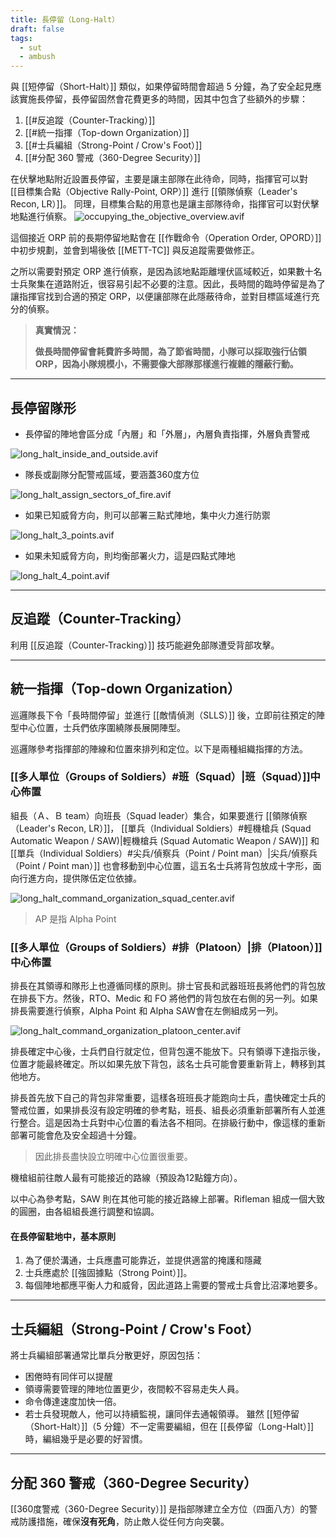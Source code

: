 ```yaml
---
title: 長停留（Long-Halt）
draft: false
tags:
  - sut
  - ambush
---
```

與 [[短停留（Short-Halt）]] 類似，如果停留時間會超過 5 分鐘，為了安全起見應該實施長停留，長停留固然會花費更多的時間，因其中包含了些額外的步驟：
1. [[#反追蹤（Counter-Tracking）]]
2. [[#統一指揮（Top-down Organization）]]
3. [[#士兵編組（Strong-Point / Crow's Foot）]]
4. [[#分配 360 警戒（360-Degree Security）]]

在伏擊地點附近設置長停留，主要是讓主部隊在此待命，同時，指揮官可以對 [[目標集合點（Objective Rally-Point, ORP）]] 進行 [[領隊偵察（Leader's Recon, LR）]]。
同理，目標集合點的用意也是讓主部隊待命，指揮官可以對伏擊地點進行偵察。
![occupying_the_objective_overview.avif](occupying_the_objective_overview.avif)

這個接近 ORP 前的長期停留地點會在 [[作戰命令（Operation Order, OPORD）]] 中初步規劃，並會到場後依 [[METT-TC]] 與反追蹤需要做修正。

之所以需要對預定 ORP 進行偵察，是因為該地點距離埋伏區域較近，如果數十名士兵聚集在道路附近，很容易引起不必要的注意。因此，長時間的臨時停留是為了讓指揮官找到合適的預定 ORP，以便讓部隊在此隱蔽待命，並對目標區域進行充分的偵察。

> **真實情況：** 
> 
> **做長時間停留會耗費許多時間，為了節省時間，小隊可以採取強行佔領 ORP，因為小隊規模小，不需要像大部隊那樣進行複雜的隱蔽行動。**

---
## 長停留隊形
- 長停留的陣地會區分成「內層」和「外層」，內層負責指揮，外層負責警戒

![long_halt_inside_and_outside.avif](long_halt_inside_and_outside.avif)

- 隊長或副隊分配警戒區域，要涵蓋360度方位

![long_halt_assign_sectors_of_fire.avif](long_halt_assign_sectors_of_fire.avif)

- 如果已知威脅方向，則可以部署三點式陣地，集中火力進行防禦

![long_halt_3_points.avif](long_halt_3_points.avif)


- 如果未知威脅方向，則均衡部署火力，這是四點式陣地

![long_halt_4_point.avif](long_halt_4_point.avif)

---
## 反追蹤（Counter-Tracking）
利用 [[反追蹤（Counter-Tracking）]] 技巧能避免部隊遭受背部攻擊。

---
## 統一指揮（Top-down Organization）
巡邏隊長下令「長時間停留」並進行 [[敵情偵測（SLLS）]] 後，立即前往預定的陣型中心位置，士兵們依序圍繞隊長展開陣型。

巡邏隊參考指揮部的陣線和位置來排列和定位。以下是兩種組織指揮的方法。
### [[多人單位（Groups of Soldiers）#班（Squad）|班（Squad）]]中心佈置
組長（Ａ、Ｂ team）向班長（Squad leader）集合，如果要進行 [[領隊偵察（Leader's Recon, LR）]]， [[單兵（Individual Soldiers）#輕機槍兵 (Squad Automatic Weapon / SAW)|輕機槍兵 (Squad Automatic Weapon / SAW)]] 和 [[單兵（Individual Soldiers）#尖兵/偵察兵（Point / Point man）|尖兵/偵察兵（Point / Point man）]] 也會移動到中心位置，這五名士兵將背包放成十字形，面向行進方向，提供隊伍定位依據。

![long_halt_command_organization_squad_center.avif](long_halt_command_organization_squad_center.avif)

> AP 是指 Alpha Point

### [[多人單位（Groups of Soldiers）#排（Platoon）|排（Platoon）]]中心佈置
排長在其領導和隊形上也遵循同樣的原則。排士官長和武器班班長將他們的背包放在排長下方。然後，RTO、Medic 和 FO 將他們的背包放在右側的另一列。如果排長需要進行偵察，Alpha Point 和 Alpha SAW會在左側組成另一列。

![long_halt_command_organization_platoon_center.avif](long_halt_command_organization_platoon_center.avif)

排長確定中心後，士兵們自行就定位，但背包還不能放下。只有領導下達指示後，位置才能最終確定。所以如果先放下背包，該名士兵可能會要重新背上，轉移到其他地方。

排長首先放下自己的背包非常重要，這樣各班班長才能跑向士兵，盡快確定士兵的警戒位置，如果排長沒有設定明確的參考點，班長、組長必須重新部署所有人並進行整合。這是因為士兵對中心位置的看法各不相同。在排級行動中，像這樣的重新部署可能會危及安全超過十分鐘。

> 因此排長盡快設立明確中心位置很重要。

機槍組前往敵人最有可能接近的路線（預設為12點鐘方向）。

以中心為參考點，SAW 則在其他可能的接近路線上部署。Rifleman 組成一個大致的圓圈，由各組組長進行調整和協調。

#### 在長停留駐地中，基本原則
1. 為了便於溝通，士兵應盡可能靠近，並提供適當的掩護和隱藏
2. 士兵應處於 [[強固據點（Strong Point）]]。
3. 每個陣地都應平衡人力和威脅，因此道路上需要的警戒士兵會比沼澤地要多。

---
## 士兵編組（Strong-Point / Crow's Foot）
將士兵編組部署通常比單兵分散更好，原因包括：
- 困倦時有同伴可以提醒
- 領導需要管理的陣地位置更少，夜間較不容易走失人員。
- 命令傳達速度加快一倍。
- 若士兵發現敵人，他可以持續監視，讓同伴去通報領導。
雖然 [[短停留（Short-Halt）]]（5 分鐘）不一定需要編組，但在 [[長停留（Long-Halt）]] 時，編組幾乎是必要的好習慣。

---
## 分配 360 警戒（360-Degree Security）
[[360度警戒（360-Degree Security）]] 是指部隊建立全方位（四面八方）的警戒防護措施，確保**沒有死角**，防止敵人從任何方向突襲。